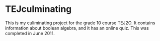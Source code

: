 TEJculminating
==============

This is my culiminating project for the grade 10 course TEJ2O. It contains information about boolean algebra, and it has an online quiz. This was completed in June 2011.
